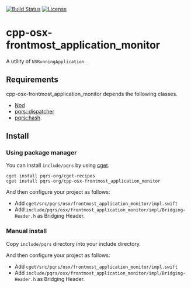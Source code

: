 [![Build Status](https://github.com/pqrs-org/cpp-osx-frontmost_application_monitor/workflows/CI/badge.svg)](https://github.com/pqrs-org/cpp-osx-frontmost_application_monitor/actions)
[![License](https://img.shields.io/badge/license-Boost%20Software%20License-blue.svg)](https://github.com/pqrs-org/cpp-osx-frontmost_application_monitor/blob/main/LICENSE.md)

# cpp-osx-frontmost_application_monitor

A utility of `NSRunningApplication`.

## Requirements

cpp-osx-frontmost_application_monitor depends the following classes.

- [Nod](https://github.com/fr00b0/nod)
- [pqrs::dispatcher](https://github.com/pqrs-org/cpp-dispatcher)
- [pqrs::hash](https://github.com/pqrs-org/cpp-hash).

## Install

### Using package manager

You can install `include/pqrs` by using [cget](https://github.com/pfultz2/cget).

```shell
cget install pqrs-org/cget-recipes
cget install pqrs-org/cpp-osx-frontmost_application_monitor
```

And then configure your project as follows:

- Add `cget/src/pqrs/osx/frontmost_application_monitor/impl.swift`
- Add `include/pqrs/osx/frontmost_application_monitor/impl/Bridging-Header.h` as Bridging Header.

### Manual install

Copy `include/pqrs` directory into your include directory.

And then configure your project as follows:

- Add `cget/src/pqrs/osx/frontmost_application_monitor/impl.swift`
- Add `include/pqrs/osx/frontmost_application_monitor/impl/Bridging-Header.h` as Bridging Header.
